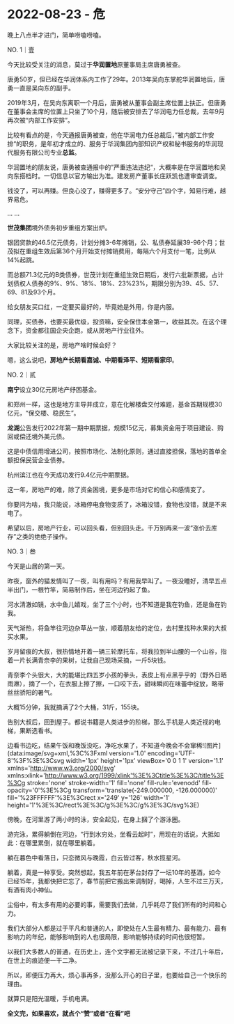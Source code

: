 # 2022-08-23 - 危

晚上八点半才进门，简单唠嗑唠嗑。

NO. 1｜壹

今天比较受关注的消息，莫过于**华润置地**原董事局主席唐勇被查。

唐勇50岁，但已经在华润体系内工作了29年。2013年吴向东掌舵华润置地后，唐勇一直是吴向东的副手。

2019年3月，在吴向东离职一个月后，唐勇被从董事会副主席位置上扶正。但唐勇在董事会主席的位置上只坐了10个月，随后被安排去了华润电力任总裁，去年9月再次被“内部工作安排”。

比较有看点的是，今天通报唐勇被查，他在华润电力任总裁后，”被内部工作安排“的职务，是年初才成立的、服务于华润集团内部知识产权和秘书服务的华润现代服务有限公司专业**总监**。

华润置地的朋友说，唐勇被查通报中的”严重违法违纪“，大概率是在华润置地和吴向东搭档时。一切信息以官方输出为准。建发房产董事长庄跃凯也遭审查调查。

钱没了，可以再赚。但良心没了，赚得更多了。“安分守己”四个字，知易行难，越界易危。

... ...

**世茂集团**境外债务初步重组方案出炉。

银团贷款的46.5亿元债务，计划分摊3-6年摊销，公、私债券延展39-96个月；世茂拟在重组生效后第36个月开始支付摊销费用，每隔六个月支付一笔，比例从14%起跳。

而总额71.3亿元的B类债券，世茂计划在重组生效日期后，发行六批新票据，占计划债权人债券的9%、9%、18%、18%、23%23%，期限分别为39、45、57、69、81及93个月。

给女朋友买口红，一定要买最好的，毕竟她是外用，你是内服。

同理，买债券，也要买最优级，投资嘛，安全保住本金第一，收益其次。在这个理念下，资金都往国企央企跑，或从房地产行业往外。

大家比较关注的是，房地产啥时候会好？

嗯，这么说吧，**房地产长期看嘉诚、中期看泽平、短期看家印**。

NO. 2｜贰

**南宁**设立30亿元房地产纾困基金。

和郑州一样，这也是地方主导并成立，意在化解楼盘交付难题，基金首期规模30亿元，“保交楼、稳民生”。

**龙湖**公告发行2022年第一期中期票据，规模15亿元，募集资金用于项目建设、购回或偿还境外美元债。

这是中债信用增进公司，按照市场化、法制化原则，通过直接担保，落地的首单全额担保民营企业债券。

杭州滨江也在今天成功发行9.4亿元中期票据。

这一年，房地产的难，除了资金困境，更多是市场对它的信心和感情变了。

你要问为啥，我只能说，冰箱停电食物变质了，冰箱没错，食物也没错，就是不来电了。

希望以后，房地产行业，可以回头看，但别回头走。千万别再来一波“涨价去库存”之类的绝绝子操作。

NO. 3｜叁

今天是山居的第一天。

昨夜，窗外的猫发情叫了一夜，叫有用吗？有用我早叫了。一夜没睡好，清早五点半出门，一根竹竿，简易制作后，坐在河边钓起了鱼。

河水清澈如镜，水中鱼儿嬉戏，坐了三个小时，也不知道是我在钓鱼，还是鱼在钓我。

天气渐热，将鱼竿往河边杂草丛一放，顺着朋友给的定位，去村里找种水果的大叔买水果。

岁月留痕的大叔，很热情地开着一辆三轮摩托车，将我拉到半山腰的一个山谷，指着一片长满青奈李的果树，让我自己现场采摘，一斤5块钱。

青奈李个头很大，大的能堪比四五岁小孩的拳头，表皮上有点黑乎乎的（野外日晒雨淋），摘了一个，在衣服上擦了擦，一口咬下去，甜味瞬间在味蕾中绽放，略带丝丝骄阳的暑气。

大概15分钟，我就摘满了2个大桶，31斤，155块。

告别大叔后，回到屋子。都说书籍是人类进步的阶梯，那么手机是人类近视的电梯，果断选看书。

边看书边吃，结果午饭和晚饭没吃，净吃水果了，不知道今晚会不会窜稀![图片](data:image/svg+xml,%3C%3Fxml version='1.0' encoding='UTF-8'%3F%3E%3Csvg width='1px' height='1px' viewBox='0 0 1 1' version='1.1' xmlns='http://www.w3.org/2000/svg' xmlns:xlink='http://www.w3.org/1999/xlink'%3E%3Ctitle%3E%3C/title%3E%3Cg stroke='none' stroke-width='1' fill='none' fill-rule='evenodd' fill-opacity='0'%3E%3Cg transform='translate(-249.000000, -126.000000)' fill='%23FFFFFF'%3E%3Crect x='249' y='126' width='1' height='1'%3E%3C/rect%3E%3C/g%3E%3C/g%3E%3C/svg%3E)

傍晚，在河里游了两小时的泳，安全起见，在身上捆了个游泳圈。

游完泳，累得躺倒在河边，“行到水穷处，坐看云起时”，用现在的话说，大抵如此：在哪里累倒，就在哪里躺着。

躺在暮色中看落日，只恋微风与晚霞，白云皆过客，秋水揽星河。

躺着，真是一种享受。突然想起，我五年前在茅台封存了一坛10年的基酒，如今已经15年，我都快把它忘了，春节前把它搬出来调制好，喝掉，人生不过三万天，有酒有肉小神仙。

尘俗中，有太多有用的必要的事，需要我们去做，几乎耗尽了我们所有的时间和心力。

我们大部分人都是过于平凡和普通的人，即使处在人生最有精力、最有能力、最有影响力的年纪，能够影响到的人也很局限，影响能够持续的时间也很短暂。

以我们大多数人的普通，在历史上，连个文字都无法被记录下来，不过几十年后，在世上的痕迹便一干二净。

所以，即便压力再大，烦心事再多，没那么开心的日子里，也要给自己一个快乐的理由。

就算只是阳光温暖，手机电满。

**全文完，如果喜欢，就点个“赞”或者“在看”吧**